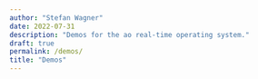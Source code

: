 ```yaml
---
author: "Stefan Wagner"
date: 2022-07-31
description: "Demos for the ao real-time operating system."
draft: true
permalink: /demos/
title: "Demos"
---
```

